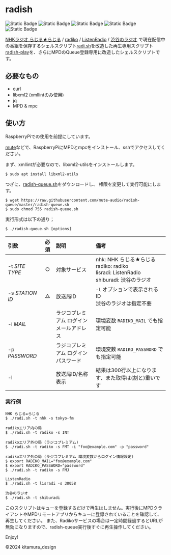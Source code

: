 # radish
![Static Badge](https://img.shields.io/badge/-RaspberryPi-A22846?logo=raspberrypi&logoColor=white)
 ![Static Badge](https://img.shields.io/badge/-Raspi_Audio-red) ![Static Badge](https://img.shields.io/badge/-MPD-brightgreen)
 ![Static Badge](https://img.shields.io/badge/GNU_Bash-4EAA25?logo=gnubash&logoColor=white) ![Static Badge](https://img.shields.io/badge/license-MIT-blue) 

[NHKラジオ らじる★らじる](https://www.nhk.or.jp/radio/) / [radiko](http://radiko.jp/) / [ListenRadio](http://listenradio.jp/) / [渋谷のラジオ](https://shiburadi.com/) で現在配信中の番組を保存するシェルスクリプト[radi.sh](https://github.com/uru2/radish)を改造した再生専用スクリプト[radish-play](https://github.com/jg1uaa/radish-play)を、さらにMPDのQueue登録専用に改造したシェルスクリプトです。


## 必要なもの
- curl
- libxml2 (xmllintのみ使用)
- jq
- MPD & mpc


## 使い方

RaspberryPiでの使用を前提にしています。

[mute](https://github.com/mute-audio/mute)などで、RaspberryPiにMPDとmpcをインストール、sshでアクセスしてください。

まず、xmllintが必要なので、libxml2-utilsをインストールします。

```
$ sudo apt install libxml2-utils
```
つぎに、[radish-queue.sh](https://github.com/mute-audio/radish-queue/blob/master/radish-queue.sh)をダウンロードし、
権限を変更して実行可能にします。

```
$ wget https://raw.githubusercontent.com/mute-audio/radish-queue/master/radish-queue.sh
$ sudo chmod 755 radish-queue.sh
```

実行形式は以下の通り；
```
$ ./radish-queue.sh [options]
```

| 引数 | 必須 |説明 |備考 |
|:-|:-:|:-|:-|
|-t _SITE TYPE_|○|対象サービス|nhk: NHK らじる★らじる<br>radiko: radiko<br>lisradi: ListenRadio<br>shiburadi: 渋谷のラジオ
|-s _STATION ID_|△|放送局ID|`-l` オプションで表示されるID<br>渋谷のラジオは指定不要|
|-i _MAIL_||ラジコプレミアム ログインメールアドレス|環境変数 `RADIKO_MAIL` でも指定可能|
|-p _PASSWORD_||ラジコプレミアム ログインパスワード|環境変数 `RADIKO_PASSWORD` でも指定可能|
|-l||放送局ID/名称表示|結果は300行以上になります、また取得は(割と)重いです|

### 実行例
```
NHK らじる★らじる
$ ./radi.sh -t nhk -s tokyo-fm
```

```
radikoエリア内の局
$ ./radi.sh -t radiko -s INT
```

```
radikoエリア外の局 (ラジコプレミアム)
$ ./radi.sh -t radiko -s FMT -i "foo@example.com" -p "password"
```

```
radikoエリア外の局 (ラジコプレミアム 環境変数からログイン情報設定)
$ export RADIKO_MAIL="foo@example.com"
$ export RADIKO_PASSWORD="password"
$ ./radi.sh -t radiko -s FMJ
```

```
ListenRadio
$ ./radi.sh -t lisradi -s 30058
```

```
渋谷のラジオ
$ ./radi.sh -t shiburadi
```
このスクリプトはキューを登録するだけで再生はしません。実行後にMPDクライアントやMPDリモートアプリからキューに登録されていることを確認して、再生してください。
また、Radikoサービスの場合は一定時間経過するとURLが無効になりますので、radish-queue実行後すぐに再生操作してください。

Enjoy!

©2024 kitamura_design
